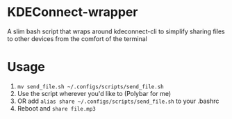 # KDEConnect-wrapper
A slim bash script that wraps around kdeconnect-cli to simplify sharing files to other devices from the comfort of the terminal

# Usage 
1. ```mv send_file.sh ~/.configs/scripts/send_file.sh```
2. Use the script wherever you'd like to (Polybar for me)
3. OR add ```alias share ~/.configs/scripts/send_file.sh``` to your .bashrc
4. Reboot and ```share file.mp3```
